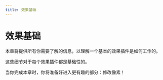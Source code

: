 ```yaml
---
title: 效果基础
---
```

# 效果基础

本章将提供所有你需要了解的信息，以理解一个基本的效果插件是如何工作的。

这些细节对于每个效果插件都是基础性的。

当你完成本章时，你将准备好进入更有趣的部分：修改像素！